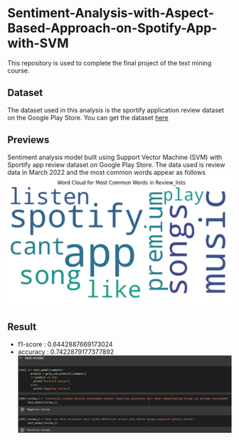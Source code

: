 # Sentiment-Analysis-with-Aspect-Based-Approach-on-Spotify-App-with-SVM
This repository is used to complete the final project of the text mining course.

## Dataset
The dataset used in this analysis is the sportify application review dataset on the Google Play Store. You can get the dataset [here](https://www.kaggle.com/datasets/mfaaris/spotify-app-reviews-2022/data)

## Previews
Sentiment analysis model built using Support Vector Machine (SVM) with Sportify app review dataset on Google Play Store. The data used is review data in March 2022 and the most common words appear as follows
![WordCloud](https://github.com/Adkurrr/Sentiment-Analysis-with-Aspect-Based-Approach-on-Spotify-App-with-SVM/blob/main/assets/wordcloud.png)

## Result 
- f1-score : 0.6442887669173024
- accuracy : 0.7422879177377892
![Test Model](https://github.com/Adkurrr/Sentiment-Analysis-with-Aspect-Based-Approach-on-Spotify-App-with-SVM/blob/main/assets/test_model.png)